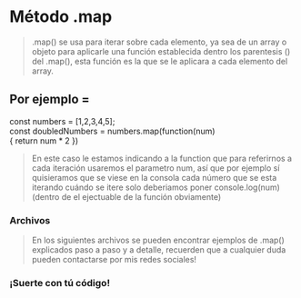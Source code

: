 # Método .map

> .map() se usa para iterar sobre cada elemento, ya sea de un array o objeto
> para aplicarle una función establecida dentro los parentesis () del .map(),
> esta función es la que se le aplicara a cada elemento del array.

## Por ejemplo =

const numbers = [1,2,3,4,5];  
 const doubledNumbers = numbers.map(function(num)  
 { return num \* 2 })

> En este caso le estamos indicando a la function que para referirnos a cada
> iteración usaremos el parametro num, así que por ejemplo sí quisieramos que se
> viese en la consola cada número que se esta iterando cuándo se itere solo
> deberiamos poner console.log(num) (dentro de el ejectuable de la función
> obviamente)

### Archivos

> En los siguientes archivos se pueden encontrar ejemplos de .map() explicados
> paso a paso y a detalle, recuerden que a cualquier duda pueden contactarse por
> mis redes sociales!

### ¡Suerte con tú código!
